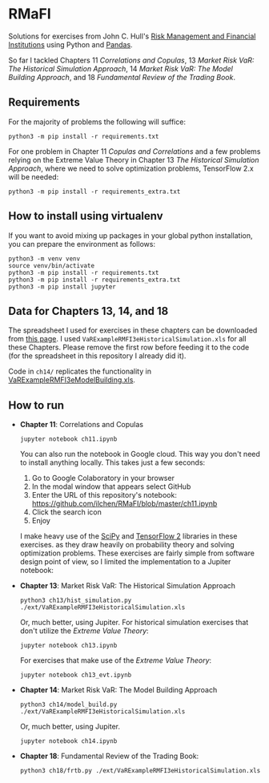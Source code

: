 # RMaFI
Solutions for exercises from John C. Hull's [Risk Management and Financial Institutions](http://www-2.rotman.utoronto.ca/~hull/riskman/index.html)
using Python and [Pandas](https://pandas.pydata.org).

So far I tackled Chapters 11 _Correlations and Copulas_, 13 _Market Risk VaR: The Historical Simulation Approach_, 14 _Market Risk VaR: The Model Building Approach_,
and 18 _Fundamental Review of the Trading Book_.

## Requirements
For the majority of problems the following will suffice:
```commandline
python3 -m pip install -r requirements.txt
```
For one problem in Chapter 11 _Copulas and Correlations_ and a few problems relying on the Extreme Value Theory in
Chapter 13 _The Historical Simulation Approach_, where we need to solve optimization problems, TensorFlow 2.x will be needed:
```commandline
python3 -m pip install -r requirements_extra.txt
```
## How to install using virtualenv
If you want to avoid mixing up packages in your global python installation, you can prepare the environment as follows:
```commandline
python3 -m venv venv
source venv/bin/activate
python3 -m pip install -r requirements.txt
python3 -m pip install -r requirements_extra.txt
python3 -m pip install jupyter
```

## Data for Chapters 13, 14, and 18
The spreadsheet I used for exercises in these chapters can be downloaded from [this page](http://www-2.rotman.utoronto.ca/~hull/VaRExample/index.html).
I used `VaRExampleRMFI3eHistoricalSimulation.xls` for all these Chapters. Please remove the first row before feeding it to the code (for the spreadsheet in this repository I already did it).

Code in `ch14/` replicates the functionality in [VaRExampleRMFI3eModelBuilding.xls](http://www-2.rotman.utoronto.ca/~hull/VaRExample/VaRExampleRMFI4eModelBuilding.xls). 

## How to run
* **Chapter 11**: Correlations and Copulas
   ```commandline
   jupyter notebook ch11.ipynb
   ```
   You can also run the notebook in Google cloud. This way you don't need to install anything locally. This takes just a few seconds:
   1. Go to Google Colaboratory in your browser
   2. In the modal window that appears select GitHub
   3. Enter the URL of this repository's notebook: https://github.com/ilchen/RMaFI/blob/master/ch11.ipynb
   4. Click the search icon
   5. Enjoy

   I make heavy use of the [SciPy](https://docs.scipy.org/doc/scipy/reference/index.html) and [TensorFlow 2](https://www.tensorflow.org/api_docs/python/tf) libraries in these exercises.
   as they draw heavily on probability theory and solving optimization problems. These exercises are fairly simple from software design point of view, so I limited the implementation to a Jupiter notebook:


* **Chapter 13**: Market Risk VaR: The Historical Simulation Approach
   ```commandline
   python3 ch13/hist_simulation.py ./ext/VaRExampleRMFI3eHistoricalSimulation.xls
   ```
   Or, much better, using Jupiter. For historical simulation exercises that don't utilize the _Extreme Value Theory_:
   ```commandline
   jupyter notebook ch13.ipynb
   ```
   For exercises that make use of the _Extreme Value Theory_:
   ```commandline
   jupyter notebook ch13_evt.ipynb
   ```

* **Chapter 14**: Market Risk VaR: The Model Building Approach
   ```commandline
   python3 ch14/model_build.py ./ext/VaRExampleRMFI3eHistoricalSimulation.xls
   ```
   Or, much better, using Jupiter.
   ```commandline
   jupyter notebook ch14.ipynb
   ```
* **Chapter 18**: Fundamental Review of the Trading Book:
   ```commandline
   python3 ch18/frtb.py ./ext/VaRExampleRMFI3eHistoricalSimulation.xls
   ```
